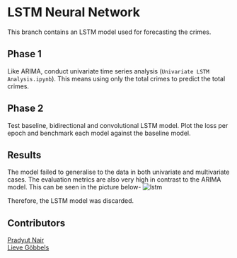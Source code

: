 # LSTM Neural Network

This branch contains an LSTM model used for forecasting the crimes.

## Phase 1 
Like ARIMA, conduct univariate time series analysis (`Univariate LSTM Analysis.ipynb`). This means using only the total crimes to predict the total crimes.

## Phase 2
Test baseline, bidirectional and convolutional LSTM model. Plot the loss per epoch and benchmark each model against the baseline model.

## Results
The model failed to generalise to the data in both univariate and multivariate cases. The evaluation metrics are also very high in contrast to the ARIMA model. This can be seen in the picture below-
![lstm](https://user-images.githubusercontent.com/83001928/161606770-daf3e589-d1b9-4cac-95fc-3e0e2aee8d3e.png)

Therefore, the LSTM model was discarded.

## Contributors
[Pradyut Nair](https://github.com/pradyutnair) \
[Lieve Göbbels](https://github.com/Lieve2) 




